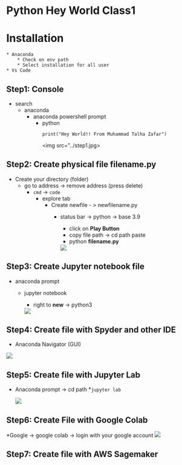# Python Hey World Class1
# Installation
    * Anaconda
        * Check on env path
        * Select installation for all user
    * Vs Code

## Step1: Console
* search
    * anaconda
        * anaconda powershell prompt
            * python
                ```
                print("Hey World!! From Muhammad Talha Zafar")
                ```
                <img src="../step1.jpg>

## Step2: Create physical file filename.py
* Create your directory (folder)	
	* go to address -> remove address (press delete)
		* `cmd` -> `code`
			* explore tab
				* Create newfile - > newfilename.py
					* status bar -> python -> base 3.9
						* click on **Play Button**
						* copy file path -> cd path paste
						* python **filename.py**

                        <img src="../step2.jpg">

## Step3: Create Jupyter notebook file
* anaconda prompt
	* jupyter notebook
		* right to **new** -> python3

        <img src="../step3.jpg">

## Step4: Create file with Spyder and other IDE
* Anaconda Navigator (GUI)

<img src="../step4.jpg">

## Step5: Create file with Jupyter Lab
* Anaconda prompt -> cd path
	*`jupyter lab`

    <img src="../step5.jpg">

## Step6: Create File with Google Colab
*Google -> google colab -> login with your google account
<img src="../step6.jpg">

## Step7: Create file with AWS Sagemaker

